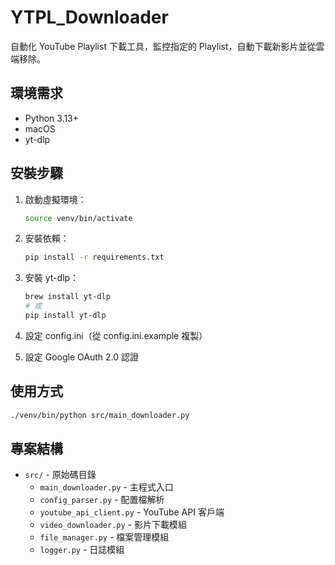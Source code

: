 # YTPL_Downloader

自動化 YouTube Playlist 下載工具，監控指定的 Playlist，自動下載新影片並從雲端移除。

## 環境需求

- Python 3.13+
- macOS
- yt-dlp

## 安裝步驟

1. 啟動虛擬環境：
   ```bash
   source venv/bin/activate
   ```

2. 安裝依賴：
   ```bash
   pip install -r requirements.txt
   ```

3. 安裝 yt-dlp：
   ```bash
   brew install yt-dlp
   # 或
   pip install yt-dlp
   ```

4. 設定 config.ini（從 config.ini.example 複製）

5. 設定 Google OAuth 2.0 認證

## 使用方式

```bash
./venv/bin/python src/main_downloader.py
```

## 專案結構

- `src/` - 原始碼目錄
  - `main_downloader.py` - 主程式入口
  - `config_parser.py` - 配置檔解析
  - `youtube_api_client.py` - YouTube API 客戶端
  - `video_downloader.py` - 影片下載模組
  - `file_manager.py` - 檔案管理模組
  - `logger.py` - 日誌模組